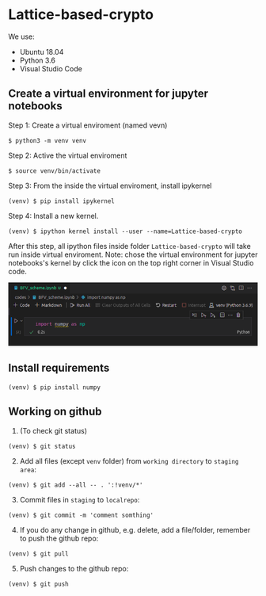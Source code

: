 # Lattice-based-crypto

We use:
- Ubuntu 18.04 
- Python 3.6 
- Visual Studio Code

## Create a virtual environment for jupyter notebooks
Step 1: Create a virtual enviroment (named vevn)
```
$ python3 -m venv venv 
```
Step 2: Active the virtual enviroment
```
$ source venv/bin/activate 
```
Step 3: From the inside the virtual enviroment, install ipykernel 
```
(venv) $ pip install ipykernel
```

Step 4: Install a new kernel. 
```
(venv) $ ipython kernel install --user --name=Lattice-based-crypto
```
After this step, all ipython files inside folder `Lattice-based-crypto` will take run inside virtual enviroment. Note: chose the virtual environment for jupyter notebooks's kernel by click the icon on the top right corner in Visual Studio code.

![](/resources/figures/install.png)

## Install requirements
```
(venv) $ pip install numpy
```

## Working on github
1. (To check git status)
```
(venv) $ git status
```

2. Add all files (except `venv` folder) from `working directory` to `staging area`:
```
(venv) $ git add --all -- . ':!venv/*'
```
3. Commit files in `staging` to `localrepo`:
```
(venv) $ git commit -m 'comment somthing'
```
4. If you do any change in github, e.g. delete, add a file/folder, remember to push the github repo:
```
(venv) $ git pull
```
5. Push changes to the github repo:
```
(venv) $ git push
```